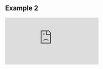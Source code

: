 ## Example 2

<iframe  height: 1000 width: 1000 src="https://frankdoc.frankframework.org/#/" title="Knowhow" frameborder="0" allowfullscreen></iframe>
